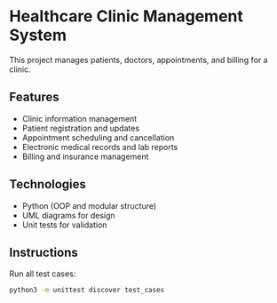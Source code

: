 # Healthcare Clinic Management System

This project manages patients, doctors, appointments, and billing for a clinic.

## Features
- Clinic information management  
- Patient registration and updates  
- Appointment scheduling and cancellation  
- Electronic medical records and lab reports  
- Billing and insurance management  

## Technologies
- Python (OOP and modular structure)
- UML diagrams for design
- Unit tests for validation

## Instructions
Run all test cases:
```bash
python3 -m unittest discover test_cases
